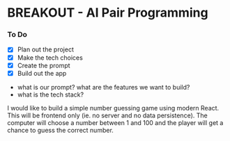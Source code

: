 # BREAKOUT - AI Pair Programming

### To Do
* [x] Plan out the project
* [x] Make the tech choices
* [x] Create the prompt
* [x] Build out the app

* what is our prompt? what are the features we want to build?
* what is the tech stack?

I would like to build a simple number guessing game using modern React. This will be frontend only (ie. no server and no data persistence). The computer will choose a number between 1 and 100 and the player will get a chance to guess the correct number.
